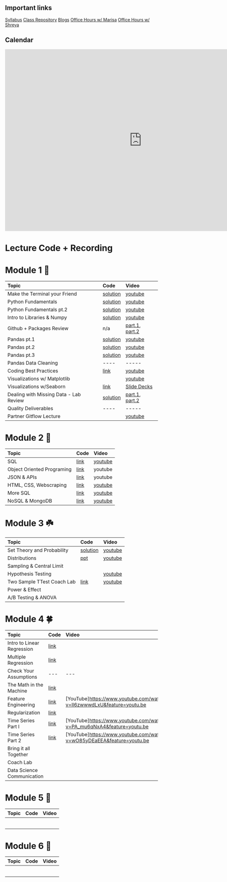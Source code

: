 ## Important links 

[Syllabus](https://drive.google.com/file/d/1GV1nO8scPDJ6YRjHhkZdivPyLsZ90CQx/view?usp=sharing)
[Class Repository](https://github.com/learn-co-students/DC-DS-071519)
[Blogs](https://docs.google.com/spreadsheets/d/1_htTQYrndRnM9ZdhsKnGcZqKLJ3sPcOWGold7qMhFpM/edit#gid=0)
[Office Hours w/ Marisa](https://calendar.google.com/calendar/selfsched?sstoken=UU5wV2d1aW1QMFVofGRlZmF1bHR8ODY0MjExZDE2YjRjNTMzMWNhNDZlODExM2NkOWI0MDg)
[Office Hours w/ Shreya](https://calendar.google.com/calendar/selfsched?sstoken=UUNaR1V6Q1drN3BZfGRlZmF1bHR8MDg3MDk5NTNhYzIyYzRmNTQ2ZGZkMTgzMTJhMzU1YmM)



## Calendar

<iframe src="https://calendar.google.com/calendar/b/1/embed?height=600&amp;wkst=1&amp;bgcolor=%23ffffff&amp;ctz=America%2FNew_York&amp;src=ZmxhdGlyb25zY2hvb2wuY29tX3NtZWE2aWE4bWluN252YWRjY2o5aWwzY2hvQGdyb3VwLmNhbGVuZGFyLmdvb2dsZS5jb20&amp;color=%234285F4&amp;mode=WEEK&amp;showNav=1&amp;showPrint=0&amp;showCalendars=0&amp;showTitle=0&amp;title" style="border-width:0" width="900" height="600" frameborder="0" scrolling="no"></iframe>

# Lecture Code + Recording
# Module 1 🌱

| Topic                                  | Code                | Video                |
|:---|:---|:---|
|Make the Terminal your Friend| [solution](https://github.com/learn-co-students/dc_ds_06_03_19/tree/master/module_1/week_1/day_1_lecture_1_terminal)| [youtube](https://www.youtube.com/watch?v=Pv9VOqtHfic&feature=youtu.be)|
|Python Fundamentals| [solution](https://github.com/learn-co-students/dc-ds-071519/blob/master/1-Module/1-Section/day_2_lecture_1_python-101-assignment-to-loops)  | [youtube](https://youtu.be/Q1PetZbllno) |
|Python Fundamentals pt.2|[solution](https://github.com/learn-co-students/dc-ds-071519/blob/master/1-Module/1-Section/day_3/Python-102-nested-loops-functions-solution.ipynb) |[youtube](https://youtu.be/0l-eZ5R3gEg)|
|Intro to Libraries & Numpy | [solution](https://github.com/learn-co-students/dc-ds-071519/blob/master/1-Module/1-Section/day_4_lecture_1_libraries_numpy/intro_to_libraries_numpy_solution.ipynb)|[youtube](https://youtu.be/KzH0ZIx-9mQ)|
|Github + Packages Review | n/a | [part.1](https://youtu.be/Tpc7Q-apgEk), [part.2](https://youtu.be/J76gWjMM4q0)|
|Pandas pt.1 | [solution](https://github.com/learn-co-students/dc-ds-071519/blob/master/1-Module/1-Section/day_5_lecture_1_pandas/intro_to_pandas.ipynb)| [youtube](https://www.youtube.com/watch?v=EpksoxbLwvM&feature=youtu.be)|
|Pandas pt.2 | [solution](https://github.com/learn-co-students/dc-ds-071519/blob/master/Module-1/week-2/day-6-pandas-part-2/manipulating_data_with_pandas_sol.ipynb)| [youtube](https://youtu.be/J8ZV9MiuKP0)|
|Pandas pt.3 |[solution](https://github.com/learn-co-students/dc-ds-071519/blob/master/Module-1/week-2/day-6-pandas-part-2/manipulating_data_with_pandas_sol.ipynb)| [youtube](https://youtu.be/IIDJ8lXUWYM)|
|Pandas Data Cleaning | ----                | -----                |
|Coding Best Practices | [link](https://github.com/learn-co-students/dc-ds-071519/tree/master/Module-1/week-2/day-8-coding-best-practices)| [youtube](https://youtu.be/CuFrP90BT4s)                |
|Visualizations w/ Matplotlib |                | [youtube](https://youtu.be/1LK68oa4580)                |
|Visualizations w/Seaborn |[link](https://github.com/learn-co-students/dc-ds-071519/tree/master/Module-1/week-2/day_9_visualizations_seaborn)| [Slide Decks](https://docs.google.com/presentation/d/1uICq6Rqxu_YqZvreG-82QMTTV3xPXSC0lrjHRqfDuRo/edit#slide=id.g5b7079e757_0_0)|
|Dealing with Missing Data - Lab Review|[solution](https://github.com/learn-co-students/dsc-dealing-missing-data-lab-dc-ds-071519/tree/solution)|[part.1](https://youtu.be/8yIveLxS6xE), [part.2](https://youtu.be/8rLn1p_ciLc)|
|Quality Deliverables| ----                | -----                |
|Partner Gitflow Lecture| |[youtube](https://youtu.be/Ox_zH3xYsvM)|


# Module 2 🌿
| Topic                                  | Code                | Video                |
|:---|:---|:---|
|SQL | [link](https://github.com/learn-co-students/dc-ds-071519/blob/master/Module-2/week-1/day_1_sql_pandas/sql-to-pandas-apm.ipynb)|[youtube](https://www.youtube.com/watch?v=z2Wql9RqHag&list=PLc6AmvC5ZybwR4g9fZnGYV6bs-zaJ7kdu&index=11&t=0s)|
|Object Oriented Programing|[link](https://github.com/learn-co-students/dc-ds-071519/blob/master/Module-2/week-1/day_2_object_oriented_programming/OOP-part-1-lexicon.ipynb)|youtube|
|JSON & APIs|[link](https://github.com/learn-co-students/dc-ds-071519/blob/master/Module-2/week-1/day_2_object_oriented_programming/OOP-part-1-lexicon.ipynb)|youtube|
|HTML, CSS, Webscraping|[link](https://github.com/learn-co-students/dc-ds-071519/blob/master/Module-2/week-2/day_2_html_css_webscraping/scraping-enkeboll.ipynb)|[youtube](https://www.youtube.com/watch?v=MtoJY3vjP9E)|
|More SQL|[link](https://github.com/learn-co-students/dc-ds-071519/blob/master/Module-2/week-2/day_3_more_sql/more-sql-enkeboll.ipynb)|[youtube](https://youtu.be/qFCMbO1dodE)|
|NoSQL & MongoDB|[link](https://github.com/learn-co-students/dc-ds-071519/tree/master/Module-2/week-2/day_4_nosql_mongo)   | [youtube](https://www.youtube.com/watch?v=aQm2sv_3XHA)   |


# Module 3 ☘️
| Topic                                  | Code                | Video                |
|:---|:---|:---|
|Set Theory and Probability | [solution](https://github.com/learn-co-students/dc-ds-071519/blob/master/Module-3/week-1/day-1_set_theory_and_probability/Sets%20%26%20Probability-for_0715_mmitchell.ipynb) |[youtube](https://youtu.be/tz0hu99lyXo)|
| Distributions | [ppt](https://github.com/learn-co-students/dc-ds-071519/blob/master/Module-3/week-1/day-2_distributions/2019-07-19%20Distributions%20Lecture.pdf)    |[youtube](https://youtu.be/ZEHFJnkrMxc)|
|Sampling & Central Limit|       |         |
|Hypothesis Testing|       | [youtube](https://youtu.be/V_4C6sjXlks)       |
|Two Sample TTest Coach Lab| [link](https://github.com/learn-co-students/dc-ds-071519/tree/master/Module-3/week-1/day-4-coach-review)| [youtube](https://youtu.be/eYKt2ShvFbc)|
|Power & Effect|        |           |
|A/B Testing & ANOVA|        |           |


# Module 4 🍀
| Topic                                  | Code                | Video                |
|:---|:---|:---|
|Intro to Linear Regression|[link](https://github.com/learn-co-students/dc-ds-071519/blob/master/Module-4/Intro%20to%20regression.ipynb) | |
|Multiple Regression |[link](https://github.com/learn-co-students/dc-ds-071519/blob/master/Module-4/week-1/day-2-multiple-regression/multivariable-linear-regression.ipynb) | |
|Check Your Assumptions |--- |--- |
|The Math in the Machine |[link](https://github.com/learn-co-students/dc-ds-071519/blob/master/Module-4/week-1/day_3_maths/algebra-calc.ipynb) | |
|Feature Engineering |[link](https://github.com/learn-co-students/dc-ds-071519/blob/master/Module-4/week-1/day_4_model_extensions/Enhancing%20Regression.ipynb) |[YouTube]https://www.youtube.com/watch?v=Il6zwwwdLxU&feature=youtu.be |
|Regularization |[link](https://github.com/learn-co-students/dc-ds-071519/blob/master/Module-4/week_2/regularization/regularization.ipynb) | |
|Time Series Part I |[link](https://github.com/learn-co-students/dc-ds-071519/blob/master/Module-4/week_2/time-series/part-1-definitions/time_series_intro.ipynb) |[YouTube]https://www.youtube.com/watch?v=PA_mu6qNxA4&feature=youtu.be |
|Time Series Part 2 |[link](https://github.com/learn-co-students/dc-ds-071519/blob/master/Module-4/week_2/time-series/part-2-application/TimeSeriesAnalysis.ipynb) |[YouTube]https://www.youtube.com/watch?v=wO85yDEaEEA&feature=youtu.be |
|Bring it all Together | | |
|Coach Lab | | |
|Data Science Communication | | |


# Module 5 🌳
| Topic                                  | Code                | Video                |
|:---|:---|:---|
| | | |
| | | |
| | | |
| | | |
| | | |
| | | |

# Module 6 🦚
| Topic                                  | Code                | Video                |
|:---|:---|:---|
| | | |
| | | |
| | | |
| | | |
| | | |
| | | |

